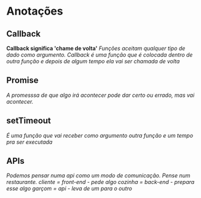 # Anotações

##  Callback

**Callback significa 'chame de volta'**
*Funções aceitam qualquer tipo de dado como argumento.*
*Callback é uma função que é colocada dentro de outra função*
*e depois de algum tempo ela vai ser chamada de volta*

## Promise

*A promesssa de que algo irá acontecer*
*pode dar certo ou errado, mas vai acontecer.*

## setTimeout

*É uma função que vai receber como argumento*
*outra função e um tempo pra ser executada*

## APIs

*Podemos pensar numa api como um modo de comunicação. Pense num restaurante.*
 *cliente = front-end - pede algo*
 *cozinha = back-end - prepara esse algo*
 *garçom = api - leva de um para o outro*


